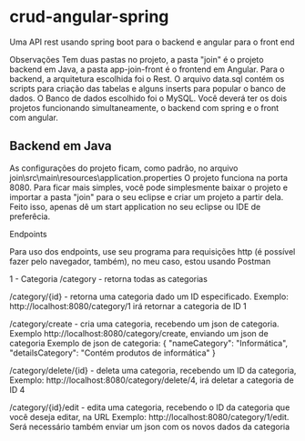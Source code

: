 # crud-angular-spring
Uma API rest usando spring boot para o backend e angular para o front end

Observações
Tem duas pastas no projeto, a pasta "join" é o projeto backend em Java, a pasta app-join-front é o frontend em Angular.
Para o backend, a arquitetura escolhida foi o Rest.
O arquivo data.sql contém os scripts para criação das tabelas e alguns inserts para popular o banco de dados. O Banco de dados escolhido foi o MySQL.
Você deverá ter os dois projetos funcionando simultaneamente, o backend com spring e o front com angular.

## Backend em Java
As configurações do projeto ficam, como padrão, no arquivo join\src\main\resources\application.properties
O projeto funciona na porta 8080. Para ficar mais simples, você pode simplesmente baixar o projeto e importar a pasta "join" para o seu eclipse e criar um projeto a partir dela. Feito isso, apenas dê um start application no seu eclipse ou IDE de preferêcia.

Endpoints

Para uso dos endpoints, use seu programa para requisições http (é possível fazer pelo navegador, também), no meu caso, estou usando Postman

1 - Categoria
/category - retorna todas as categorias

/category/{id} - retorna uma categoria dado um ID especificado. Exemplo: http://localhost:8080/category/1 irá retornar a categoria de ID 1

/category/create - cria uma categoria, recebendo um json de categoria. Exemplo http://localhost:8080/category/create, enviando um json de categoria
Exemplo de json de categoria: 
{
    "nameCategory": "Informática",
    "detailsCategory": "Contém produtos de informática"
}

/category/delete/{id} - deleta uma categoria, recebendo um ID da categoria, Exemplo: http://localhost:8080/category/delete/4, irá deletar a categoria de ID 4

/category/{id}/edit - edita uma categoria, recebendo o ID da categoria que você deseja editar, na URL Exemplo: http://localhost:8080/category/1/edit. Será necessário também enviar um json com os novos dados da categoria

